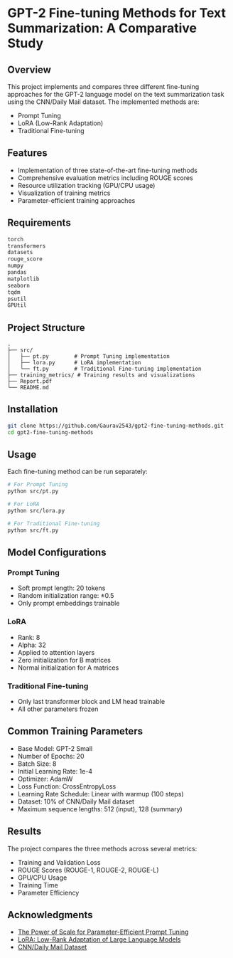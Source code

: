 # GPT-2 Fine-tuning Methods for Text Summarization: A Comparative Study

## Overview
This project implements and compares three different fine-tuning approaches for the GPT-2 language model on the text summarization task using the CNN/Daily Mail dataset. The implemented methods are:
- Prompt Tuning
- LoRA (Low-Rank Adaptation)
- Traditional Fine-tuning

## Features
- Implementation of three state-of-the-art fine-tuning methods
- Comprehensive evaluation metrics including ROUGE scores
- Resource utilization tracking (GPU/CPU usage)
- Visualization of training metrics
- Parameter-efficient training approaches

## Requirements
```python
torch
transformers
datasets
rouge_score
numpy
pandas
matplotlib
seaborn
tqdm
psutil
GPUtil
```

## Project Structure
```
.
├── src/
│   ├── pt.py        # Prompt Tuning implementation
│   ├── lora.py      # LoRA implementation
│   └── ft.py        # Traditional Fine-tuning implementation
├── training_metrics/ # Training results and visualizations
├── Report.pdf
└── README.md
```

## Installation
```bash
git clone https://github.com/Gaurav2543/gpt2-fine-tuning-methods.git
cd gpt2-fine-tuning-methods
```

## Usage
Each fine-tuning method can be run separately:

```bash
# For Prompt Tuning
python src/pt.py

# For LoRA
python src/lora.py

# For Traditional Fine-tuning
python src/ft.py
```

## Model Configurations

### Prompt Tuning
- Soft prompt length: 20 tokens
- Random initialization range: ±0.5
- Only prompt embeddings trainable

### LoRA
- Rank: 8
- Alpha: 32
- Applied to attention layers
- Zero initialization for B matrices
- Normal initialization for A matrices

### Traditional Fine-tuning
- Only last transformer block and LM head trainable
- All other parameters frozen

## Common Training Parameters
- Base Model: GPT-2 Small
- Number of Epochs: 20
- Batch Size: 8
- Initial Learning Rate: 1e-4
- Optimizer: AdamW
- Loss Function: CrossEntropyLoss
- Learning Rate Schedule: Linear with warmup (100 steps)
- Dataset: 10% of CNN/Daily Mail dataset
- Maximum sequence lengths: 512 (input), 128 (summary)

## Results
The project compares the three methods across several metrics:
- Training and Validation Loss
- ROUGE Scores (ROUGE-1, ROUGE-2, ROUGE-L)
- GPU/CPU Usage
- Training Time
- Parameter Efficiency

## Acknowledgments
- [The Power of Scale for Parameter-Efficient Prompt Tuning](https://aclanthology.org/2021.emnlp-main.243.pdf)
- [LoRA: Low-Rank Adaptation of Large Language Models](https://arxiv.org/pdf/2106.09685)
- [CNN/Daily Mail Dataset](https://www.kaggle.com/datasets/gowrishankarp/newspaper-text-summarization-cnn-dailymail)
